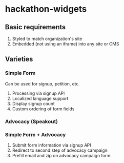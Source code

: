 # hackathon-widgets

## Basic requirements

1. Styled to match organization's site
2. Embedded (not using an iframe) into any site or CMS

## Varieties

### Simple Form

Can be used for signup, petition, etc.

1. Processing via signup API
3. Localized language support
4. Display signup count
5. Custom ordering of form fields

### Advocacy (Speakout)

### Simple Form + Advocacy

1. Submit form information via signup API
2. Redirect to second step of advocacy campaign
3. Prefill email and zip on advocacy campaign form